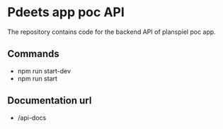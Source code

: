 
# Pdeets app poc API
The repository contains code for the backend API of planspiel poc app.

## Commands
- npm run start-dev
- npm run start

## Documentation url
- /api-docs
